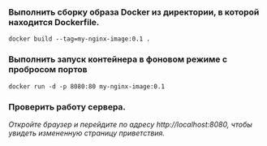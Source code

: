 ### Выполнить сборку образа Docker из директории, в которой находится Dockerfile.
```
docker build --tag=my-nginx-image:0.1 .
```
### Выполнить запуск контейнера в фоновом режиме с пробросом портов
```
docker run -d -p 8080:80 my-nginx-image:0.1
```
### Проверить работу сервера. 
*Откройте браузер и перейдите по адресу http://localhost:8080, чтобы увидеть измененную страницу приветствия.*